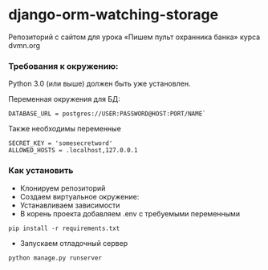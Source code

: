 # django-orm-watching-storage
Репозиторий с сайтом для урока «Пишем пульт охранника банка» курса dvmn.org

### Требования к окружению:
Python 3.0 (или выше) должен быть уже установлен.  
  
Переменная окружения для БД:  
```
DATABASE_URL = postgres://USER:PASSWORD@HOST:PORT/NAME`
```
Также необходимы переменные 
```
SECRET_KEY = 'somesecretword'
ALLOWED_HOSTS = .localhost,127.0.0.1
```

### Как установить
* Клонируем репозиторий
* Создаем виртуальное окружение:
* Устанавливаем зависимости
* В корень проекта добавляем .env c требуемыми переменными
```
pip install -r requirements.txt
```
* Запускаем отладочный сервер
```
python manage.py runserver
```
